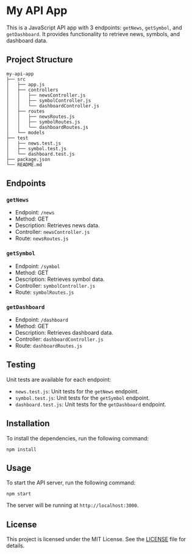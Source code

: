# My API App

This is a JavaScript API app with 3 endpoints: `getNews`, `getSymbol`, and `getDashboard`. It provides functionality to retrieve news, symbols, and dashboard data.

## Project Structure

```
my-api-app
├── src
│   ├── app.js
│   ├── controllers
│   │   ├── newsController.js
│   │   ├── symbolController.js
│   │   └── dashboardController.js
│   ├── routes
│   │   ├── newsRoutes.js
│   │   ├── symbolRoutes.js
│   │   └── dashboardRoutes.js
│   └── models
├── test
│   ├── news.test.js
│   ├── symbol.test.js
│   └── dashboard.test.js
├── package.json
└── README.md
```

## Endpoints

### `getNews`

- Endpoint: `/news`
- Method: GET
- Description: Retrieves news data.
- Controller: `newsController.js`
- Route: `newsRoutes.js`

### `getSymbol`

- Endpoint: `/symbol`
- Method: GET
- Description: Retrieves symbol data.
- Controller: `symbolController.js`
- Route: `symbolRoutes.js`

### `getDashboard`

- Endpoint: `/dashboard`
- Method: GET
- Description: Retrieves dashboard data.
- Controller: `dashboardController.js`
- Route: `dashboardRoutes.js`

## Testing

Unit tests are available for each endpoint:

- `news.test.js`: Unit tests for the `getNews` endpoint.
- `symbol.test.js`: Unit tests for the `getSymbol` endpoint.
- `dashboard.test.js`: Unit tests for the `getDashboard` endpoint.

## Installation

To install the dependencies, run the following command:

```
npm install
```

## Usage

To start the API server, run the following command:

```
npm start
```

The server will be running at `http://localhost:3000`.

## License

This project is licensed under the MIT License. See the [LICENSE](LICENSE) file for details.